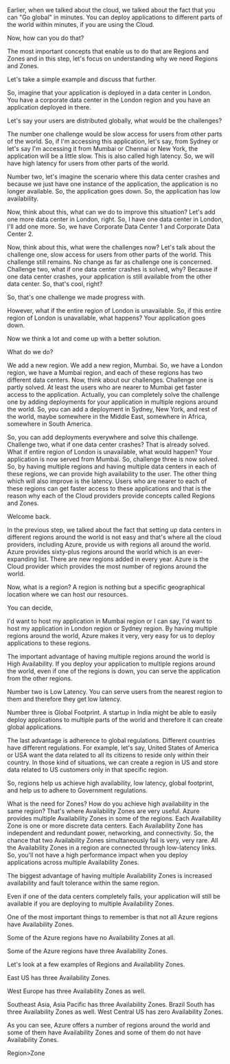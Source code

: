 Earlier, when we talked about the cloud, we talked about the fact that you can "Go global" in minutes.
You can deploy applications to different parts of the world
within minutes, if you are using the Cloud.

Now, how can you do that?

The most important concepts that enable us to do that are Regions and Zones
and in this step, let's focus on understanding why we need Regions and Zones.

Let's take a simple example and discuss that further.

So, imagine that your application is deployed in a data center in London.
You have a corporate data center in the London region and you have an application deployed in there.

Let's say your users are distributed globally, what would be the challenges?

The number one challenge would be slow access for users from other parts of the world.
So, if I'm accessing this application, let's say, from Sydney or let's say I'm accessing it from Mumbai
or Chennai or New York, the application will be a little slow.
This is also called high latency. So, we will have high latency for users from other parts of the world.

Number two, let's imagine the scenario where this data center crashes
and because we just have one instance of the application, the application is no longer available.
So, the application goes down.
So, the application has low availability.

Now, think about this, what can we do to improve this situation?
Let's add one more data center in London, right.
So, I have one data center in London, I'll add one more.
So, we have Corporate Data Center 1 and Corporate Data Center 2.

Now, think about this, what were the challenges now?
Let's talk about the challenge one, slow access for users from other parts of the world. This challenge
still remains.
No change as far as challenge one is concerned. Challenge two, what if one data center crashes is solved,
why?
Because if one data center crashes, your application is still available from the other data center.
So, that's cool, right?

So, that's one challenge we made progress with.

However, what if the entire region of London is unavailable. So, if this entire region of London is
unavailable, what happens? Your application goes down.

Now we think a lot and come up with a better solution.

What do we do?

We add a new region.
We add a new region, Mumbai.
So, we have a London region, we have a Mumbai region, and each of these regions has two different data
centers. Now, think about our challenges.
Challenge one is partly solved.
At least the users who are nearer to Mumbai get faster access to the application.
Actually, you can completely solve the challenge one by adding deployments for your application in multiple regions around the world. So, you can add a deployment in Sydney, New York, and rest of the world, maybe somewhere in the Middle East, somewhere in Africa, somewhere in South America.

So, you can add deployments everywhere
and solve this challenge. Challenge two, what if one data center crashes? That is already solved.
What if entire region of London is unavailable, what would happen?
Your application is now served from Mumbai.
So, challenge three is now solved.
So, by having multiple regions and having multiple data centers in each of these regions, we can provide
high availability to the user.
The other thing which will also improve is the latency. Users who are nearer to each of these regions
can get faster access to these applications and that is the reason why each of the Cloud providers
provide concepts called Regions and Zones.

Welcome back.

In the previous step, we talked about the fact that setting up data centers in different regions around
the world is not easy and that's where all the cloud providers, including Azure, provide us with
regions all around the world. Azure provides sixty-plus regions around the world which is an ever-expanding list. There are new regions added in every year.
Azure is the Cloud provider which provides the most number of regions around the world.

Now, what is a region?
A region is nothing but a specific geographical location where we can host our resources.

You can decide,

I'd want to host my application in Mumbai region or I can say, I'd want to host my application in London
region or Sydney region. By having multiple regions around the world, Azure makes it very, very easy
for us to deploy applications to these regions.

The important advantage of having multiple regions around the world is High Availability.
If you deploy your application to multiple regions around the world, even if one of the regions is
down, you can serve the application from the other regions.

Number two is Low Latency.
You can serve users from the nearest region to them and therefore they get low latency.

Number three is Global Footprint.
A startup in India might be able to easily deploy applications to multiple parts of the world and therefore it can create global applications.

The last advantage is adherence to global regulations.
Different countries have different regulations.
For example, let's say, United States of America or USA
want the data related to all its citizens to reside only within their country.
In those kind of situations, we can create a region in US and store data related to US customers
only in that specific region.

So, regions help us achieve high availability, low latency, global footprint, and help us to adhere
to Government regulations.

What is the need for Zones?
How do you achieve high availability in the same region? That's where Availability Zones are very useful.
Azure provides multiple Availability Zones in some of the regions. Each Availability Zone is one or more
discrete data centers.
Each Availability Zone has independent and redundant power, networking, and connectivity.
So, the chance that two Availability Zones simultaneously fail is very, very rare.
All the Availability Zones in a region are connected through low-latency links. So, you'll not have a high performance impact when you deploy applications across multiple Availability Zones.

The biggest advantage of having multiple Availability Zones is increased availability and fault tolerance
within the same region.

Even if one of the data centers completely fails, your application will still be available if you are
deploying to multiple Availability Zones.

One of the most important things to remember is that not all Azure regions have Availability Zones.

Some of the Azure regions have no Availability Zones at all.

Some of the Azure regions have three Availability Zones.

Let's look at a few examples of Regions and Availability Zones.

East US has three Availability Zones.

West Europe has three Availability Zones as well.

Southeast Asia, Asia Pacific has three Availability Zones. Brazil South has three Availability Zones
as well.
West Central US has zero Availability Zones.

As you can see, Azure offers a number of regions around the world and some of them have Availability Zones and some of them do not have Availability Zones.

Region>Zone
